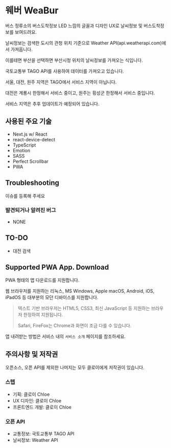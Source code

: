 # 웨버 WeaBur

버스 정류소의 버스도착정보 LED 느낌의 글꼴과 디자인 UX로 날씨정보 및 버스도착정보를 보여드려요.

날씨정보는 검색한 도시의 관청 위치 기준으로 Weather API(api.weatherapi.com)에서 가져옵니다.

이를테면 부산을 선택하면 부산시청 위치의 날씨정보를 가져오는 식입니다.

국토교통부 TAGO API를 사용하여 데이터를 가져오고 있습니다.

서울, 대전, 원주 지역은 TAGO에서 서비스 지역이 아닙니다.

대전은 계룡시 한정해서 서비스 중이고, 원주는 횡성군 한정해서 서비스 중입니다.

서비스 지역은 추후 업데이트가 예정되어 있습니다.

## 사용된 주요 기술

- Next.js w/ React
- react-device-detect
- TypeScript
- Emotion
- SASS
- Perfect Scrollbar
- PWA

## Troubleshooting

이슈를 등록해 주세요

### 발견되거나 알려진 버그

- NONE

## TO-DO

- 대전 검색

## Supported PWA App. Download

PWA 형태의 앱 다운로드를 지원합니다.

웹 브라우저를 지원하는 리눅스, MS Windows, Apple macOS, Android, iOS, iPadOS 등 대부분의 모던 디바이스를 지원합니다.

> 텍스트 기반 브라우저는 HTML5, CSS3, 최신 JavaScript 등 지원하는 브라우저 한정하여 지원됩니다.
>
> Safari, FireFox는 Chrome과 화면이 조금 다를 수 있습니다.

앱 내려받는 방법은 서비스 내의 `서비스 소개` 페이지를 참조하세요.

## 주의사항 및 저작권

오픈소스, 오픈 API를 제외한 나머지는 모두 클로이에게 저작권이 있습니다.

### 스텝

- 기획: 클로이 Chloe
- UX 디자인: 클로이 Chloe
- 프론트엔드 개발: 클로이 Chloe

### 오픈 API

- 교통정보: 국토교통부 TAGO API
- 날씨정보: Weather API
